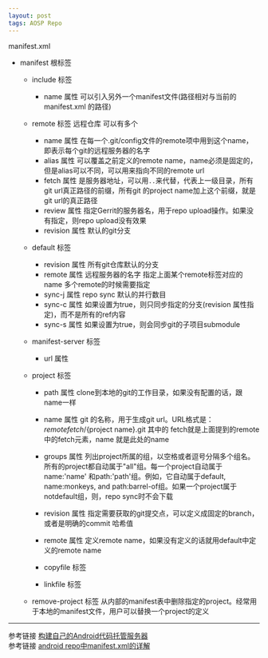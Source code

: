 ```yaml
---
layout: post
tags: AOSP Repo
---
```


manifest.xml
 
- manifest 根标签

  - include 标签 
    - name 属性 可以引入另外一个manifest文件(路径相对与当前的manifest.xml 的路径)
  
  - remote 标签 远程仓库 可以有多个
    - name 属性 在每一个.git/config文件的remote项中用到这个name，即表示每个git的远程服务器的名字
    - alias 属性 可以覆盖之前定义的remote name，name必须是固定的，但是alias可以不同，可以用来指向不同的remote url
    - fetch 属性 是服务器地址，可以用`..`来代替，代表上一级目录，所有git url真正路径的前缀，所有git 的project name加上这个前缀，就是git url的真正路径
	- review 属性 指定Gerrit的服务器名，用于repo upload操作。如果没有指定，则repo upload没有效果
	- revision 属性 默认的git分支

  - default 标签
    - revision 属性 所有git仓库默认的分支
    - remote 属性 远程服务器的名字 指定上面某个remote标签对应的name 多个remote的时候需要指定
	- sync-j 属性 repo sync 默认的并行数目
	- sync-c 属性 如果设置为true，则只同步指定的分支(revision 属性指定)，而不是所有的ref内容
	- sync-s 属性 如果设置为true，则会同步git的子项目submodule

  - manifest-server 标签
    - url 属性

  - project 标签
    - path 属性 clone到本地的git的工作目录，如果没有配置的话，跟name一样
    - name 属性 git 的名称，用于生成git url。URL格式是：${remote fetch}/${project name}.git 其中的 fetch就是上面提到的remote 中的fetch元素，name 就是此处的name
    - groups 属性 列出project所属的组，以空格或者逗号分隔多个组名。所有的project都自动属于"all"组。每一个project自动属于name:'name' 和path:'path'组。例如<project name="monkeys" path="barrel-of"/>，它自动属于default, name:monkeys, and path:barrel-of组。如果一个project属于notdefault组，则，repo sync时不会下载
    - revision 属性 指定需要获取的git提交点，可以定义成固定的branch，或者是明确的commit 哈希值
    - remote 属性 定义remote name，如果没有定义的话就用default中定义的remote name

    - copyfile 标签

    - linkfile 标签
	
  - remove-project 标签 从内部的manifest表中删除指定的project。经常用于本地的manifest文件，用户可以替换一个project的定义

---

参考链接 [构建自己的Android代码托管服务器](https://blog.csdn.net/billpig/article/details/7604828)  
参考链接 [android repo中manifest.xml的详解](https://blog.csdn.net/shift_wwx/article/details/19557031)  
